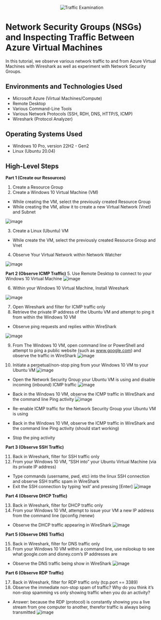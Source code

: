<p align="center">
<img src="https://i.imgur.com/Ua7udoS.png" alt="Traffic Examination"/>
</p>

<h1>Network Security Groups (NSGs) and Inspecting Traffic Between Azure Virtual Machines</h1>
In this tutorial, we observe various network traffic to and from Azure Virtual Machines with Wireshark as well as experiment with Network Security Groups. <br />




<h2>Environments and Technologies Used</h2>

- Microsoft Azure (Virtual Machines/Compute)
- Remote Desktop
- Various Command-Line Tools
- Various Network Protocols (SSH, RDH, DNS, HTTP/S, ICMP)
- Wireshark (Protocol Analyzer)

<h2>Operating Systems Used </h2>

- Windows 10 Pro, version 22H2 - Gen2
- Linux (Ubuntu 20.04)

<h2>High-Level Steps</h2>

**Part 1 (Create our Resources)**
1. Create a Resource Group
2. Create a Windows 10 Virtual Machine (VM)
  - While creating the VM, select the previously created Resource Group
  - While creating the VM, allow it to create a new Virtual Network (Vnet) and Subnet


![image](https://github.com/DudeOnPC/azure-network-protocols/assets/167653474/569b73d5-d9cd-4980-aa5a-ed09c8867d62)

3. Create a Linux (Ubuntu) VM
  - While create the VM, select the previously created Resource Group and Vnet
4. Observe Your Virtual Network within Network Watcher


![image](https://github.com/DudeOnPC/azure-network-protocols/assets/167653474/6e6d96ff-dcbe-4c0c-84f1-9a4bf2ca38a7)




**Part 2 (Observe ICMP Traffic)**
5. Use Remote Desktop to connect to your Windows 10 Virtual Machine
![image](https://github.com/DudeOnPC/azure-network-protocols/assets/167653474/f17eae5b-0ac3-403b-8cc0-78e3a06d460b)

6. Within your Windows 10 Virtual Machine, Install Wireshark

![image](https://github.com/DudeOnPC/azure-network-protocols/assets/167653474/95a24049-2503-4edf-ae27-f6fd2e58f823)

7. Open Wireshark and filter for ICMP traffic only
8. Retrieve the private IP address of the Ubuntu VM and attempt to ping it from within the Windows 10 VM
  - Observe ping requests and replies within WireShark

![image](https://github.com/DudeOnPC/azure-network-protocols/assets/167653474/883335db-9990-4e97-8f92-c2a520992603)

9. From The Windows 10 VM, open command line or PowerShell and attempt to ping a public website (such as www.google.com) and observe the traffic in WireShark
![image](https://github.com/DudeOnPC/azure-network-protocols/assets/167653474/13fa9e9b-83ca-43b3-bcb0-3130d26eb850)


10. Initiate a perpetual/non-stop ping from your Windows 10 VM to your Ubuntu VM
![image](https://github.com/DudeOnPC/azure-network-protocols/assets/167653474/c97d3b1a-e51a-445f-9c01-1d03f6541ff3)

  - Open the Network Security Group your Ubuntu VM is using and disable incoming (inbound) ICMP traffic
  ![image](https://github.com/DudeOnPC/azure-network-protocols/assets/167653474/12597489-bcee-4062-acf6-22d3cddb43ba)

  - Back in the Windows 10 VM, observe the ICMP traffic in WireShark and the command line Ping activity
  ![image](https://github.com/DudeOnPC/azure-network-protocols/assets/167653474/bd677249-f829-4650-9fa7-4cc2c7d76819)

  - Re-enable ICMP traffic for the Network Security Group your Ubuntu VM is using
  - Back in the Windows 10 VM, observe the ICMP traffic in WireShark and the command line Ping activity (should start working)
  - Stop the ping activity


**Part 3 (Observe SSH Traffic)**

11. Back in Wireshark, filter for SSH traffic only
12. From your Windows 10 VM, “SSH into” your Ubuntu Virtual Machine (via its private IP address)
  - Type commands (username, pwd, etc) into the linux SSH connection and observe SSH traffic spam in WireShark
  - Exit the SSH connection by typing ‘exit’ and pressing [Enter]
    ![image](https://github.com/DudeOnPC/azure-network-protocols/assets/167653474/4c12cb4c-4c23-47ca-9350-eb062c84e84d)


**Part 4 (Observe DHCP Traffic)**

13. Back in Wireshark, filter for DHCP traffic only
14. From your Windows 10 VM, attempt to issue your VM a new IP address from the command line (ipconfig /renew)
  - Observe the DHCP traffic appearing in WireShark
![image](https://github.com/DudeOnPC/azure-network-protocols/assets/167653474/d0c431be-22fe-490c-9af4-c01403254bf9)

**Part 5 (Observe DNS Traffic)**

15. Back in Wireshark, filter for DNS traffic only
16. From your Windows 10 VM within a command line, use nslookup to see what google.com and disney.com’s IP addresses are
  - Observe the DNS traffic being show in WireShark
![image](https://github.com/DudeOnPC/azure-network-protocols/assets/167653474/b303de9f-6b24-4ced-af93-7a8f15b39213)

**Part 6 (Observe RDP Traffic)**

17. Back in Wireshark, filter for RDP traffic only (tcp.port == 3389)
18. Observe the immediate non-stop spam of traffic? Why do you think it’s non-stop spamming vs only showing traffic when you do an activity?
  - Answer: because the RDP (protocol) is constantly showing you a live stream from one computer to another, therefor traffic is always being transmitted
![image](https://github.com/DudeOnPC/azure-network-protocols/assets/167653474/d630b45c-b80c-4614-85ed-d8eef02ccae2)

